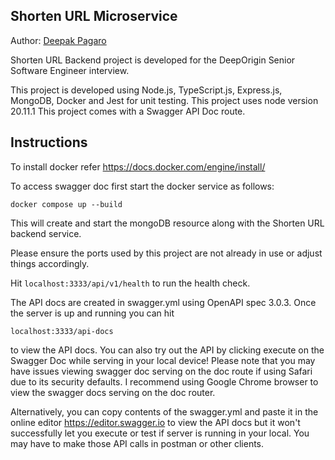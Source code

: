 ## Shorten URL Microservice

Author: [Deepak Pagaro](https://www.linkedin.com/in/deepak-p-2a9076b/)

Shorten URL Backend project is developed for the DeepOrigin Senior Software Engineer interview.


This project is developed using Node.js, TypeScript.js, Express.js, MongoDB, Docker and Jest for unit testing.
This project uses node version 20.11.1 This project comes with a Swagger API Doc route. 
## Instructions
To install docker refer https://docs.docker.com/engine/install/


To access swagger doc first start the docker service as follows:



```docker compose up --build```


This will create and start the mongoDB resource along with the Shorten URL backend service.


Please ensure the ports used by this project are not already in use or adjust things accordingly.

 Hit ```localhost:3333/api/v1/health``` to run the health check. 

 The API docs are created in swagger.yml using OpenAPI spec 3.0.3.
 Once the server is up and running you can hit 
 
 ```localhost:3333/api-docs```
 
 to view the API docs. You can also try out the API by clicking execute on the Swagger Doc while serving in your local device!
 Please note that you may have issues viewing swagger doc serving on the doc route if using Safari due to its security defaults. I recommend using Google Chrome browser to view the swagger docs serving on the doc router. 
 
 Alternatively, you can copy contents of the swagger.yml and paste it in the online editor https://editor.swagger.io to view the API docs but it won't successfully let you execute or test if server is running in your local. You may have to make those API calls in postman or other clients. 
 
